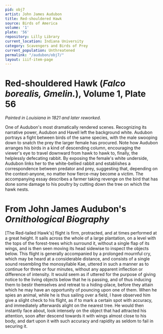 ```yaml
---
pid: obj7
artist: John James Audubon
title: Red-shouldered Hawk
source: Birds of America
volume: '1'
plate: '56'
repository: Lilly Library
current_location: Indiana University
category: Scavengers and Birds of Prey
current_population: Unthreatened
permalink: "/audubon/obj7/"
layout: iiif-item-page
---
```


# Red-shouldered Hawk (_Falco borealis, Gmelin._), Volume 1, Plate 56

_Painted in Louisiana in 1821 and later reworked._

One of Audubon's most dramatically rendered scenes. Recognizing its narrative power, Audubon and Havell left the background white. Audubon portrays a fight between birds of the same species, with the male swooping down to snatch the prey the larger female has procured. Note how Audubon arranges his birds in a kind of descending column, encouraging the viewer's eye to travel downward from hawk to hawk to, finally, the helplessly defecating rabbit. By exposing the female's white underside, Audubon links her to the white-bellied rabbit and establishes a correspondence between predator and prey, suggesting that, depending on the context-anyone, no matter how fierce-may become a victim. The accompanying essay describes a farmer taking revenge on the bird that has done some damage to his poultry by cutting down the tree on which the hawk nests.

# From John James Audubon's _Ornithological Biography_

[The Red-tailed Hawk's] flight is firm, protracted, and at times performed at a great height. It sails across the whole of a large plantation, on a level with the tops of the forest-trees which surround it, without a single flap of its wings, and is then seen moving its head sidewise to inspect the objects below. This flight is generally accompanied by a prolonged mournful cry, which may be heard at a considerable distance, and consists of a single sound resembling the monosyllable Kae, uttered in such a manner as to continue for three or four minutes, without any apparent inflection or difference of intensity. It would seem as if uttered for the purpose of giving notice to the living objects below that he is passing, and of thus inducing them to bestir themselves and retreat to a hiding-place, before they attain which he may have an opportunity of pouncing upon one of them. When he spies an animal, while he is thus sailing over a field, I have observed him give a slight check to his flight, as if to mark a certain spot with accuracy, and immediately afterwards alight on the nearest tree. He would then instantly face about, look intensely on the object that had attracted his attention, soon after descend towards it with wings almost close to his body, and dart upon it with such accuracy and rapidity as seldom to fail in securing it.